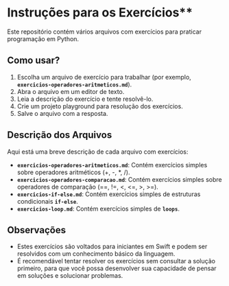 # Instruções para os Exercícios**

Este repositório contém vários arquivos com exercícios para praticar programação em Python.

## Como usar?

1. Escolha um arquivo de exercício para trabalhar (por exemplo, **`exercicios-operadores-aritmeticos.md`**).
2. Abra o arquivo em um editor de texto.
3. Leia a descrição do exercício e tente resolvê-lo.
4. Crie um projeto playground para resolução dos exercícios.
5. Salve o arquivo com a resposta.

## Descrição dos Arquivos

Aqui está uma breve descrição de cada arquivo com exercícios:

- **`exercicios-operadores-aritmeticos.md`**: Contém exercícios simples sobre operadores aritméticos (+, -, *, /).
- **`exercicios-operadores-comparacao.md`**: Contém exercícios simples sobre operadores de comparação (==, !=, <, <=, >, >=).
- **`exercicios-if-else.md`**: Contém exercícios simples de estruturas condicionais **`if-else`**.
- **`exercicios-loop.md`**: Contém exercícios simples de **`loops`**.

## Observações

- Estes exercícios são voltados para iniciantes em Swift e podem ser resolvidos com um conhecimento básico da linguagem.
- É recomendável tentar resolver os exercícios sem consultar a solução primeiro, para que você possa desenvolver sua capacidade de pensar em soluções e solucionar problemas.
